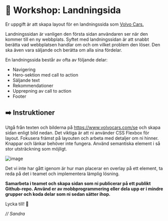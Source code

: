 # 👥 Workshop: Landningsida

Er uppgift är att skapa layout för en landningssida som [Volvo Cars.](https://www.volvocars.com/se)



Landningssidan är vanligen den första sidan användaren ser när den kommer till en ny webbplats. Syftet med landningssidan är att snabbt berätta vad webbplatsen handlar om och om vilket problem den löser. Den ska även vara säljande och berätta om alla sina fördelar.

En landningssida består av ofta av följande delar:

* Navigering
* Hero-sektion med call to action
* Säljande text
* Rekommendationer
* Upprepning av call to action
* Footer

## ➡️ Instruktioner


Utgå från texten och bilderna på https://www.volvocars.com/se och skapa sidan enligt bild nedan. Det viktiga är att ni använder CSS Flexbox för layout. Fokusera främst på layouten och arbeta med detaljer om ni hinner. Knappar och länkar behöver inte fungera. Använd semantiska element i så stor utsträckning som möjligt.

![image](https://github.com/chasacademy-sandra-larsson/workshop-landing.page/blob/main/Volvo-Cars-Landing-page.png)

Det vi inte har gått igenom är hur man placerar en overlay på ett element, ta reda på det i teamet och implementera lämplig lösning. 

**Samarbeta i teamet och skapa sidan som ni publicerar på ett publikt Github-repo. Använd er av mobbprogrammering eller dela upp er i mindre grupper och koda delar som ni sedan sätter ihop.**



Lycka till! 🤩

*// Sandra*
